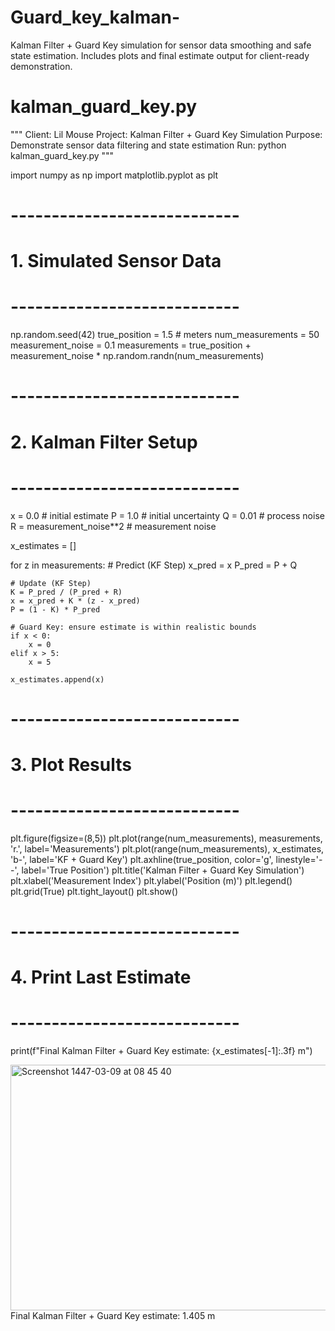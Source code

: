 # Guard_key_kalman-
Kalman Filter + Guard Key simulation for sensor data smoothing and safe state estimation. Includes plots and final estimate output for client-ready demonstration.
# kalman_guard_key.py
"""
Client: Lil Mouse
Project: Kalman Filter + Guard Key Simulation
Purpose: Demonstrate sensor data filtering and state estimation
Run:
    python kalman_guard_key.py
"""

import numpy as np
import matplotlib.pyplot as plt

# ----------------------------
# 1. Simulated Sensor Data
# ----------------------------
np.random.seed(42)
true_position = 1.5      # meters
num_measurements = 50
measurement_noise = 0.1
measurements = true_position + measurement_noise * np.random.randn(num_measurements)

# ----------------------------
# 2. Kalman Filter Setup
# ----------------------------
x = 0.0          # initial estimate
P = 1.0          # initial uncertainty
Q = 0.01         # process noise
R = measurement_noise**2  # measurement noise

x_estimates = []

for z in measurements:
    # Predict (KF Step)
    x_pred = x
    P_pred = P + Q

    # Update (KF Step)
    K = P_pred / (P_pred + R)
    x = x_pred + K * (z - x_pred)
    P = (1 - K) * P_pred

    # Guard Key: ensure estimate is within realistic bounds
    if x < 0:
        x = 0
    elif x > 5:
        x = 5

    x_estimates.append(x)

# ----------------------------
# 3. Plot Results
# ----------------------------
plt.figure(figsize=(8,5))
plt.plot(range(num_measurements), measurements, 'r.', label='Measurements')
plt.plot(range(num_measurements), x_estimates, 'b-', label='KF + Guard Key')
plt.axhline(true_position, color='g', linestyle='--', label='True Position')
plt.title('Kalman Filter + Guard Key Simulation')
plt.xlabel('Measurement Index')
plt.ylabel('Position (m)')
plt.legend()
plt.grid(True)
plt.tight_layout()
plt.show()

# ----------------------------
# 4. Print Last Estimate
# ----------------------------
print(f"Final Kalman Filter + Guard Key estimate: {x_estimates[-1]:.3f} m")


<img width="697" height="393" alt="Screenshot 1447-03-09 at 08 45 40" src="https://github.com/user-attachments/assets/3dda9435-0813-4129-839b-8a227d283190" />
Final Kalman Filter + Guard Key estimate: 1.405 m 
